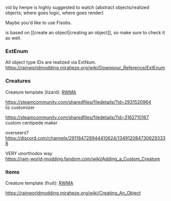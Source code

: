 vid by henpe is highly suggested to watch (abstract objects/realized objects; where goes logic, where goes render)

Maybe you'd like to use Fisobs.

is based on [[create an object|creating an object]], so make sure to check it as well.   
### ExtEnum

All object type IDs are realized via ExtNum.  
https://rainworldmodding.miraheze.org/wiki/Downpour_Reference/ExtEnum  
### Creatures

Creature template (lizard): [RWMA](https://discord.com/channels/1083481230839922688/1083483097145819348/1336495351368257587)

https://steamcommunity.com/sharedfiles/filedetails/?id=2931520964  
liz customizer

https://steamcommunity.com/sharedfiles/filedetails/?id=3162710167  
custom centipede maker

overseers?
https://discord.com/channels/291184728944410624/1349120847306293338



VERY unorthodox way  
https://rain-world-modding.fandom.com/wiki/Adding_a_Custom_Creature

### Items  
Creature template (fruit): [RWMA](https://discord.com/channels/1083481230839922688/1083483097145819348/1336495418976108634)

https://rainworldmodding.miraheze.org/wiki/Creating_An_Object
